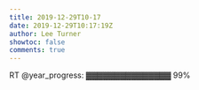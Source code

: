 ```yaml
---
title: 2019-12-29T10-17
date: 2019-12-29T10:17:19Z
author: Lee Turner
showtoc: false
comments: true
---
```


RT @year_progress: ▓▓▓▓▓▓▓▓▓▓▓▓▓▓▓ 99%

